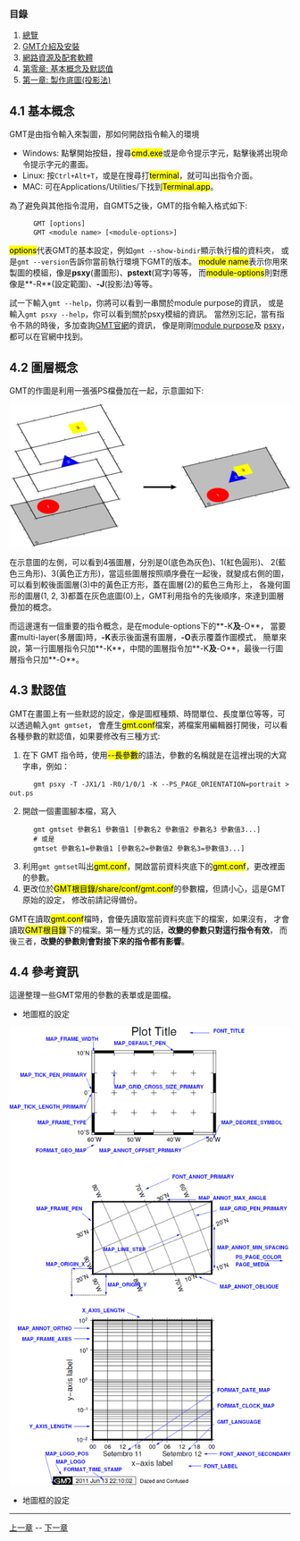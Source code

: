 
### 目錄
1. [總覽](/index.md)
2. [GMT介紹及安裝](/intro_install.md)
3. [網路資源及配套軟體](/net_software.md)
4. [第零章: 基本概念及默認值](/basic_defaults.md)
5. [第一章: 製作底圖(投影法)](/projection.md)

## 4.1 基本概念
GMT是由指令輸入來製圖，那如何開啟指令輸入的環境

* Windows: 點擊開始按鈕，搜尋<mark>cmd.exe</mark>或是命令提示字元，點擊後將出現命令提示字元的畫面。
* Linux: 按`Ctrl+Alt+T`，或是在搜尋打<mark>terminal</mark>，就可叫出指令介面。
* MAC: 可在Applications/Utilities/下找到<mark>Terminal.app</mark>。

為了避免與其他指令混用，自GMT5之後，GMT的指令輸入格式如下:

```shell
      GMT [options]
      GMT <module name> [<module-options>]
```

<mark>options</mark>代表GMT的基本設定，例如`gmt --show-bindir`顯示執行檔的資料夾，
或是`gmt --version`告訴你當前執行環境下GMT的版本。
<mark>module name</mark>表示你用來製圖的模組，像是**psxy**(畫圖形)、**pstext**(寫字)等等，
而<mark>module-options</mark>則對應像是**-R**(設定範圍)、**-J**(投影法)等等。

試一下輸入`gmt --help`，你將可以看到一串關於module purpose的資訊，
或是輸入`gmt psxy --help`，你可以看到關於psxy模組的資訊。
當然別忘記，當有指令不熟的時後，多加查詢[GMT官網](http://gmt.soest.hawaii.edu/doc/5.4.2/index.html)的資訊，
像是剛剛[module purpose](http://gmt.soest.hawaii.edu/doc/5.4.2/quick_ref.html)及
[psxy](http://gmt.soest.hawaii.edu/doc/5.4.2/psxy.html)，都可以在官網中找到。

## 4.2 圖層概念
GMT的作圖是利用一張張PS檔疊加在一起，示意圖如下:

<p align="center">
  <img src="fig/4_layers.png"/>
</p>

在示意圖的左側，可以看到4張圖層，分別是0(底色為灰色)、1(紅色圓形)、
2(藍色三角形)、3(黃色正方形)，當這些圖層按照順序疊在一起後，就變成右側的圖，
可以看到較後面圖層(3)中的黃色正方形，蓋在圖層(2)的藍色三角形上，
各幾何圖形的圖層(1, 2, 3)都蓋在灰色底圖(0)上，GMT利用指令的先後順序，來達到圖層疊加的概念。

而這邊還有一個重要的指令概念，是在module-options下的**-K**及**-O**，
當要畫multi-layer(多層圖)時，**-K**表示後面還有圖層，**-O**表示覆蓋作圖模式，
簡單來說，第一行圖層指令只加**-K**，中間的圖層指令加**-K**及**-O**，最後一行圖層指令只加**-O**。

## 4.3 默認值
GMT在畫圖上有一些默認的設定，像是圖框種類、時間單位、長度單位等等，可以透過輸入`gmt gmtset`，
會產生<mark>gmt.conf</mark>檔案，將檔案用編輯器打開後，可以看各種參數的默認值，如果要修改有三種方式:

1. 在下 GMT 指令時，使用<mark>--長參數</mark>的語法，參數的名稱就是在這裡出現的大寫字串，例如：

```shell
      gmt psxy -T -JX1/1 -R0/1/0/1 -K --PS_PAGE_ORIENTATION=portrait > out.ps
```

2. 開啟一個畫圖腳本檔，寫入

```shell
      gmt gmtset 參數名1 參數值1 [參數名2 參數值2 參數名3 參數值3...]
      # 或是
      gmtset 參數名1=參數值1 [參數名2=參數值2 參數名3=參數值3...]
```

3. 利用`gmt gmtset`叫出<mark>gmt.conf</mark>，開啟當前資料夾底下的<mark>gmt.conf</mark>，更改裡面的參數。
4. 更改位於<mark>GMT根目錄/share/conf/gmt.conf</mark>的參數檔，但請小心，這是GMT原始的設定，
修改前請記得備份。

GMT在讀取<mark>gmt.conf</mark>檔時，會優先讀取當前資料夾底下的檔案，如果沒有，
才會讀取<mark>GMT根目錄</mark>下的檔案。第一種方式的話，**改變的參數只對這行指令有效**，
而後三者，**改變的參數則會對接下來的指令都有影響**。

## 4.4 參考資訊
這邊整理一些GMT常用的參數的表單或是圖檔。

* 地圖框的設定

<p align="center">
  <img src="fig/4_map_setting.jpg"/>
</p>

* 地圖框的設定


---

[上一章](/net_software.md) -- [下一章](/projection.md)